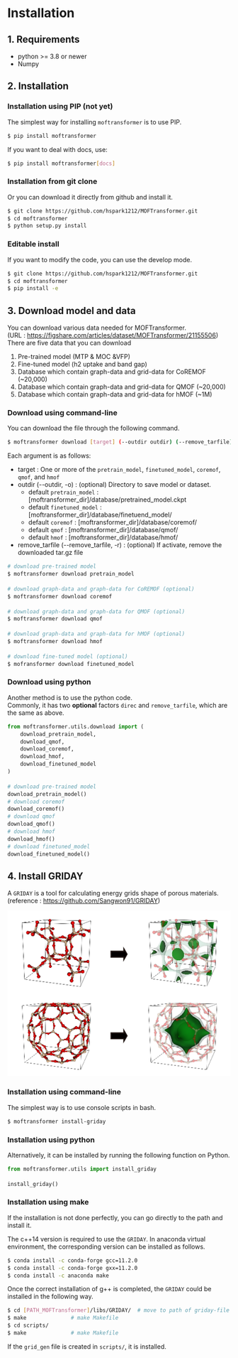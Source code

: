# Installation

## 1. Requirements

- python >= 3.8 or newer
- Numpy



## 2. Installation

### Installation using PIP (not yet)

The simplest way for installing `moftransformer` is to use PIP.

```bash
$ pip install moftransformer
```

If you want to deal with docs, use:

```bash
$ pip install moftransformer[docs]
```



### Installation from git clone

Or you can download it directly from github and install it.

```bash
$ git clone https://github.com/hspark1212/MOFTransformer.git
$ cd moftransformer
$ python setup.py install
```


### Editable install
If you want to modify the code, you can use the develop mode.

```bash
$ git clone https://github.com/hspark1212/MOFTransformer.git
$ cd moftransformer
$ pip install -e
```


## 3. Download model and data
You can download various data needed for MOFTransformer. \
(URL : https://figshare.com/articles/dataset/MOFTransformer/21155506)\
There are five data that you can download
1) Pre-trained model (MTP & MOC &VFP)
2) Fine-tuned model (h2 uptake and band gap)
3) Database which contain graph-data and grid-data for CoREMOF (~20,000)
4) Database which contain graph-data and grid-data for QMOF (~20,000)
5) Database which contain graph-data and grid-data for hMOF (~1M)


### Download using command-line
You can download the file through the following command.
```bash
$ moftransformer download [target] (--outdir outdir) (--remove_tarfile)
```
Each argument is as follows:
- target : One or more of the `pretrain_model`, `finetuned_model`, `coremof`, `qmof`, and `hmof`
- outdir (--outdir, -o) : (optional) Directory to save model or dataset.
  - default `pretrain_model` : [moftransformer_dir]/database/pretrained_model.ckpt
  - default `finetuned_model` : [moftransformer_dir]/database/finetuend_model/
  - default `coremof` : [moftransformer_dir]/database/coremof/
  - default `qmof` : [moftransformer_dir]/database/qmof/
  - default `hmof` : [moftransformer_dir]/database/hmof/
- remove_tarfile (--remove_tarfile, -r) : (optional) If activate, remove the downloaded tar.gz file


```bash
# download pre-trained model
$ moftransformer download pretrain_model

# download graph-data and graph-data for CoREMOF (optional)
$ moftransformer download coremof

# download graph-data and graph-data for QMOF (optional)
$ moftransformer download qmof

# download graph-data and graph-data for hMOF (optional)
$ moftransformer download hmof

# download fine-tuned model (optional)
$ mofransformer download finetuned_model
```

### Download using python
Another method is to use the python code.\
Commonly, it has two **optional** factors `direc` and `remove_tarfile`, which are the same as above.

```python
from moftransformer.utils.download import (
    download_pretrain_model,
    download_qmof,
    download_coremof,
    download_hmof,
    download_finetuned_model
)

# download pre-trained model
download_pretrain_model()
# download coremof
download_coremof()
# download qmof
download_qmof()
# download hmof
download_hmof()
# download finetuned_model
download_finetuned_model()
```


## 4. Install GRIDAY

A `GRIDAY` is a tool for calculating energy grids shape of porous materials. (reference : https://github.com/Sangwon91/GRIDAY)

![GRIDAY](https://raw.githubusercontent.com/Sangwon91/GRIDAY/master/doc/img.png)

### 

### Installation using command-line

The simplest way is to use console scripts in bash.

```bash
$ moftransformer install-griday
```



### Installation using python

Alternatively, it can be installed by running the following function on Python.

```python
from moftransformer.utils import install_griday

install_griday()
```



### Installation using make

If the installation is not done perfectly, you can go directly to the path and install it.

The c++14 version is required to use the `GRIDAY`. In anaconda virtual environment, the corresponding version can be installed as follows.

```bash
$ conda install -c conda-forge gcc=11.2.0
$ conda install -c conda-forge gxx=11.2.0
$ conda install -c anaconda make
```

Once the correct installation of g++ is completed, the `GRIDAY` could be installed in the following way.

```bash
$ cd [PATH_MOFTransformer]/libs/GRIDAY/  # move to path of griday-file
$ make              # make Makefile
$ cd scripts/
$ make              # make Makefile
```

If the `grid_gen` file is created in `scripts/`, it is installed.
